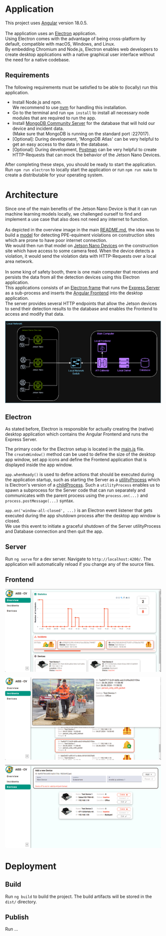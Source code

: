 # Application

This project uses [Angular](https://angular.dev/overview) version 18.0.5. <br><br>
The application uses an [Electron](https://www.electronjs.org/) application. <br>
Using Electron comes with the advantage of being cross-platform by default, compatible with macOS, Windows, and Linux. <br>
By embedding Chromium and Node.js, Electron enables web developers to create desktop applications with a native graphical user interface without the need for a native codebase.

## Requirements
The following requirements must be satisfied to be able to (locally) run this application.
- Install Node.js and npm. <br> We recommend to use [nvm](https://www.freecodecamp.org/news/how-to-update-node-and-npm-to-the-latest-version/) for handling this installation.
- Go to the terminal and run `npm install` to install all necessary node modules that are required to run the app.
- Install [MongoDB Community Server](https://www.mongodb.com/try/download/community) for the database that will hold our device and incident data. <br>
(Make sure that MongoDB is running on the standard port :227017).
- [Optional]: During development, 'MongoDB Atlas' can be very helpful to get an easy access to the data in the database.
- [Optional]: During development, [Postman](https://www.postman.com/downloads/?utm_source=postman-home) can be very helpful to create HTTP-Requests that can mock the behavior of the Jetson Nano Devices.

After completing these steps, you should be ready to start the application. <br>
Run `npm run electron` to locally start the application or run `npm run make` to create a distributable for your operating system.

# Architecture
Since one of the main benefits of the Jetson Nano Device is that it can run machine learning models locally, we challenged ourself to find and implement a use case that also does not need any internet to function. <br><br>
As depicted in the overview image in the main [README.md](../README.md), the idea was to build a [model](../training/README.md) for detecting PPE-equiment violations on construction sites which are prone to have poor internet connection. <br>
We would then run that model on [Jetson Nano Devices](../jetson/README.md) on the construction site which have access to some camera feed. When the device detects a violation, it would send the violation data with HTTP-Requests over a local area network. <br> <br>
In some king of safety booth, there is one main computer that receives and persists the data from all the detection devices using this Electron application. <br>
This applications consists of an [Electron frame](#electron) that runs the [Express Server](#server) as a sub-process and inserts the [Angular Frontend](#frontend) into the desktop application. <br>
The server provides several HTTP endpoints that allow the Jetson devices to send their detection results to the database and enables the Frontend to access and modify that data.

![Architecture Sketch](../images/architecture.png)

## Electron
As stated before, Electron is responsible for actually creating the (native) desktop application which contains the Angular Frontend and runs the Express Server. <br>

The primary code for the Electron setup is located in the [main.js](./main.js) file. <br>
The `createWindow()` method can be used to define the size of the desktop app window, set app icons and define the Frontend application that is displayed inside the app window. <br>

`app.whenReady()` is used to define actions that should be executed during the application startup, such as starting the Server as a [utilityProcess](https://www.electronjs.org/docs/latest/api/utility-process) which is Electron's version of a [childProcess](https://nodejs.org/api/child_process.html#child_processforkmodulepath-args-options). Such a `utilityProcess` enables us to spawn a subprocess for the Server code that can run separately and communicates with the parent process using the `process.on(...)` and `process.postMessage(...)` syntax. <br>

`app.on('window-all-closed', ...)` is an Electron event listener that gets executed during the app shutdown process after the desktop app window is closed. <br>
We use this event to initiate a graceful shutdown of the Server utilityProcess and Database connection and then quit the app.

## Server

Run `ng serve` for a dev server. Navigate to `http://localhost:4200/`. The application will automatically reload if you change any of the source files.

## Frontend
![overview page](../images/screenshot_app_overview.png)

![incidents page](../images/screenshot_app_incidents.png)

![devices page](../images/screenshot_app_devices.png)

# Deployment

## Build

Run `ng build` to build the project. The build artifacts will be stored in the `dist/` directory.

## Publish
Run ...
